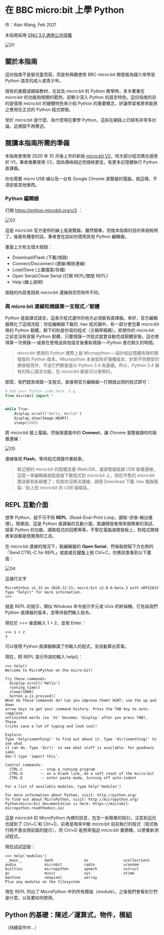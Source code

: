 # 在 BBC micro:bit 上學 Python

作：Alan Wang, Feb 2021

本指南採用 [GNU 3.0 通用公共授權](https://www.chinasona.org/gnu/gnulgpl-v3-tc.html)

![01](https://user-images.githubusercontent.com/44191076/107118869-ab2f2280-68be-11eb-9a6d-87b02939a7e2.png)

## 關於本指南

這份指南不是替兒童而寫，而是有興趣使用 BBC micro:bit 開發板為媒介來學習 Python 語言的成人或青少年。

現有的書籍或網路教材，在談及 micro:bit 的 Python 教學時，多半著重在 micro:bit 的功能和相關的範例，卻鮮少深入 Python 的語言特色。這份指南的目的是借用 micro:bit 的硬體特色來介紹 Python 的重要概念，好讓學習者將來能將之應用在正式的 Python 程式開發。

至於 micro:bit 是什麼、為什麼現在要學 Python，這些在網路上已經有非常多討論，這裡就不再贅述。

## 閱讀本指南所需的準備

本指南會使用 2020 年 10 月後上市的新版 [micro:bit V2](https://microbit.org/zh-tw/new-microbit/)，但大部分程式碼也適用於 V1。筆者推薦使用 V2，因為價格相近但規格更佳，有更多記憶體執行 Python 直譯器。

你也需要 micro USB 線以及一台有 Google Chrome 瀏覽器的電腦，就這樣。不須安裝其他東西。

### Python 編輯器

打開 https://python.microbit.org/v/2 ：

![02](https://user-images.githubusercontent.com/44191076/107118877-baae6b80-68be-11eb-8bda-aa8013b3698f.png)

這是 micro:bit 官方提供的線上版瀏覽器，雖然簡單，但就本指南的目的來說夠用了。後面有機會的話，筆者會在談如何使用其他 Python 編輯器。

畫面上方有五個大按鈕：

* Download/Flash (下載/燒錄)
* Connect/Disconnect (連線/解除連線)
* Load/Save (上載檔案/存檔)
* Open Serial/Close Serial (打開 REPL/關閉 REPL)
* Help (線上說明)

按鈕的內容會因與 micro:bit 連線與否而有所不同。

### 與 micro:bit 連線和燒錄第一支程式／韌體

Python 是直譯式語言，這表示程式運作的地方必須裝有直譯器。幸好，官方編輯器簡化了這個流程：你從編輯器下載的 .hex 程式檔中，有一部分會包著 micro:bit 用的 Python 韌體，剩下的則是你寫的程式（又稱草稿碼）。即使你的 micro:bit 之前並沒有安裝 Python 韌體，只要燒錄一次程式就會自動完成韌體安裝。這也使得第一次燒錄──或者在使用過其他語言後重新燒錄──Python 會花較久的時間。

> micro:bit 使用的 Python 實際上是 Micropython──設計給記憶體有限的開發版的 Python 版本。Micropython 本身就有好幾種版本，針對不同類型的開發板而作，不過它們都是是以 Python 3.4 為基礎。所以，Python 3.4 擁有的核心語言功能，在 micro:bit 都是可以使用的。

那麼，我們就來燒錄一支程式，直接用官方編輯器一打開就出現的程式即可：

```python
# Add your Python code here. E.g.
from microbit import *


while True:
    display.scroll('Hello, World!')
    display.show(Image.HEART)
    sleep(2000)
```

將 micro:bit 接上電腦，然後按畫面中的 **Connect**，讓 Chrome 瀏覽器跟你的裝置連線：

![05](https://user-images.githubusercontent.com/44191076/107119477-c4d26900-68c2-11eb-94fd-6ad62ec2e567.png)

連線後按 **Flash**。等待程式燒錄作業結束。

> 較近期的 micro:bit 的韌體支援 WebUSB，讓瀏覽器能跟 USB 裝置連線，這麼一來編輯器就能直接下載程式到 micro:bit 上。現在市售的 micro:bit 應該都有新韌體了；但若你沒辦法連線，請用 Download 下載 .hex 檔後複製／貼上到 micro:bit 的 USB 磁碟區。

## REPL 互動介面

想學 Python，就不可不知 **REPL**（Read-Eval-Print Loop，讀取-求值-輸出循環）。簡單說，這是 Python 直譯器的互動介面，能讓開發者用來做簡單的測試、探索 Python 的功能、讀取程式的回應等等，不管在電腦或開發板上，對程式開發者來說都是很實用的工具。

在 micro:bit 連線的情況下，點編輯器的 **Open Serial**，然後點按鈕下方右側的「Send CTRL-C for REPL」或直接在鍵盤上按 Ctrl+C。你應該會看到以下畫面：

![04](https://user-images.githubusercontent.com/44191076/107119544-44603800-68c3-11eb-9f0a-6305b40195ea.png)

這幾行文字

```
MicroPython v1.13 on 2020-12-21; micro:bit v2.0.0-beta.3 with nRF52833
Type "help()" for more information.
>>> 
```

就是 REPL 的提示，類似 Windows 命令提示字元或 Unix 的終端機。它告訴我們 Python 直譯器的版本，並等待我們輸入指令。

現在於 >>> 後面輸入 1 + 2，並按 Enter：

```
>>> 1 + 2
3
```

可以發現 Python 直譯器解讀了你輸入的程式，並自動算出答案。

現在，照 REPL 提示所說的輸入 help()：

```
>>> help()
Welcome to MicroPython on the micro:bit!

Try these commands:
  display.scroll('Hello')
  running_time()
  sleep(1000)
  button_a.is_pressed()
What do these commands do? Can you improve them? HINT: use the up and down
arrow keys to get your command history. Press the TAB key to auto-complete
unfinished words (so 'di' becomes 'display' after you press TAB). These
tricks save a lot of typing and look cool!

Explore:
Type 'help(something)' to find out about it. Type 'dir(something)' to see what
it can do. Type 'dir()' to see what stuff is available. For goodness sake,
don't type 'import this'.

Control commands:
  CTRL-C        -- stop a running program
  CTRL-D        -- on a blank line, do a soft reset of the micro:bit
  CTRL-E        -- enter paste mode, turning off auto-indent

For a list of available modules, type help('modules')

For more information about Python, visit: http://python.org/
To find out about MicroPython, visit: http://micropython.org/
Python/micro:bit documentation is here: https://microbit-micropython.readthedocs.io/
```

這是 micro:bit 的 MicroPython 內建的訊息，包含一些簡單的指引。注意到這兒也提到了 Ctrl+C 和 Ctrl+D，前者是用來中斷 micro:bit 目前執行的程式（程式執行時不會出現前面的提示），而 Ctrl+D 是用來強迫 micro:bit 重開機，以便重新測試程式。

現在試試這個：

```
>>> help('modules')
__main__          math              os                ucollections
audio             microbit          radio             urandom
builtins          micropython       speech            ustruct
gc                music             sys               utime
machine           neopixel          uarray
Plus any modules on the filesystem
```

現在 REPL 列出了 MicroPython 中的所有模組（module）。之後我們會看到它們是什麼，以及要如何使用。

## Python 的基礎：陳述／運算式，物件，模組


（持續寫作中...）

